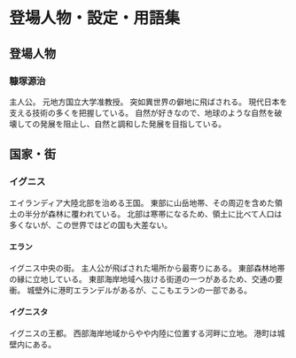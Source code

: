 # 登場人物・設定・用語集
## 登場人物
### 糠塚源治
主人公。
元地方国立大学准教授。
突如異世界の僻地に飛ばされる。
現代日本を支える技術の多くを把握している。
自然が好きなので、地球のような自然を破壊しての発展を阻止し、自然と調和した発展を目指している。
## 国家・街
### イグニス
エイランディア大陸北部を治める王国。
東部に山岳地帯、その周辺を含めた領土の半分が森林に覆われている。
北部は寒帯になるため、領土に比べて人口は多くないが、この世界ではどの国も大差ない。
#### エラン
イグニス中央の街。
主人公が飛ばされた場所から最寄りにある。
東部森林地帯の縁に立地している。
東部海岸地域へ抜ける街道の一つがあるため、交通の要衝。
城壁外に港町エランデルがあるが、ここもエランの一部である。
#### イグニスタ
イグニスの王都。
西部海岸地域からやや内陸に位置する河畔に立地。
港町は城壁内にある。
